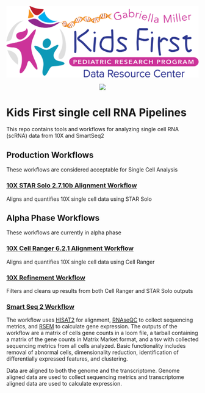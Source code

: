 <p align="center">
  <img src="docs/kids_first_logo.svg" alt="Kids First repository logo" width="660px" />
</p>
<p align="center">
  <a href="https://github.com/kids-first/kf-template-repo/blob/master/LICENSE"><img src="https://img.shields.io/github/license/kids-first/kf-template-repo.svg?style=for-the-badge"></a>
</p>

# Kids First single cell RNA Pipelines

This repo contains tools and workflows for analyzing single cell RNA (scRNA) data from 10X and SmartSeq2

## Production Workflows
These workflows are considered acceptable for Single Cell Analysis
### [10X STAR Solo 2.7.10b Alignment Workflow](docs/10X_STAR_Solo_alignment.md)
Aligns and quantifies 10X single cell data using STAR Solo

## Alpha Phase Workflows
These workflows are currently in alpha phase

### [10X Cell Ranger 6.2.1 Alignment Workflow](docs/10X_cell_ranger_alignment.md)
Aligns and quantifies 10X single cell data using Cell Ranger
### [10X Refinement Workflow](docs/10X_refinement.md)
Filters and cleans up results from both Cell Ranger and STAR Solo outputs

### [Smart Seq 2 Workflow](docs/SMART_SEQ2.md)
The workflow uses [HISAT2](http://daehwankimlab.github.io/hisat2/) for alignment, [RNAseQC](https://github.com/getzlab/rnaseqc) to collect sequencing metrics, and [RSEM](https://deweylab.github.io/RSEM/) to calculate gene expression.
The outputs of the workflow are a matrix of cells gene counts in a loom file, a tarball containing a matrix of the gene counts in Matrix Market format, and a tsv with collected sequencing metrics from all cells analyzed.
Basic functionality includes removal of abnormal cells, dimensionality reduction, identification of differentially expressed features, and clustering.

Data are aligned to both the genome and the transcriptome. Genome aligned data are used to collect sequencing metrics and transcriptome aligned data are used to calculate expression.
